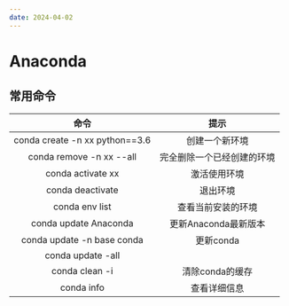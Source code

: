 ```yaml
---
date: 2024-04-02
---
```

# Anaconda

## 常用命令

|                命令                |       提示       |
| :------------------------------: | :------------: |
| conda create -n xx python\=\=3.6 |    创建一个新环境     |
|     conda remove -n xx --all     | 完全删除一个已经创建的环境  |
|        conda activate xx         |     激活使用环境     |
|         conda deactivate         |      退出环境      |
|          conda env list          |   查看当前安装的环境    |
|      conda update Anaconda       | 更新Anaconda最新版本 |
|    conda update -n base conda    |    更新conda     |
|        conda update -all         |                |
|          conda clean -i          |   清除conda的缓存   |
|            conda info            |     查看详细信息     |